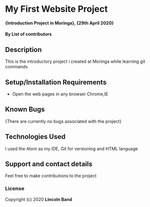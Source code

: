# My First Website Project
#### {Introduction Project in Moringa}, {29th April 2020}
#### By **List of contributors**
## Description
This is the introductory project i created at Moringa while learning git commands
## Setup/Installation Requirements
* Open the web pages in any browser
Chrome,IE
## Known Bugs
{There are currently no bugs associated with the project}
## Technologies Used
I used the Atom as my IDE, Git for versioning and HTML language
## Support and contact details
Feel free to make contributions to the project
### License
Copyright (c) 2020 **Lincoln Band**
